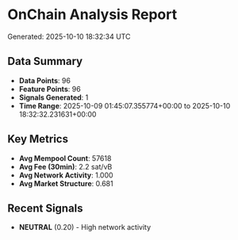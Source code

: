 # OnChain Analysis Report
Generated: 2025-10-10 18:32:34 UTC

## Data Summary
- **Data Points**: 96
- **Feature Points**: 96
- **Signals Generated**: 1
- **Time Range**: 2025-10-09 01:45:07.355774+00:00 to 2025-10-10 18:32:32.231631+00:00

## Key Metrics
- **Avg Mempool Count**: 57618
- **Avg Fee (30min)**: 2.2 sat/vB
- **Avg Network Activity**: 1.000
- **Avg Market Structure**: 0.681

## Recent Signals
- **NEUTRAL** (0.20) - High network activity
